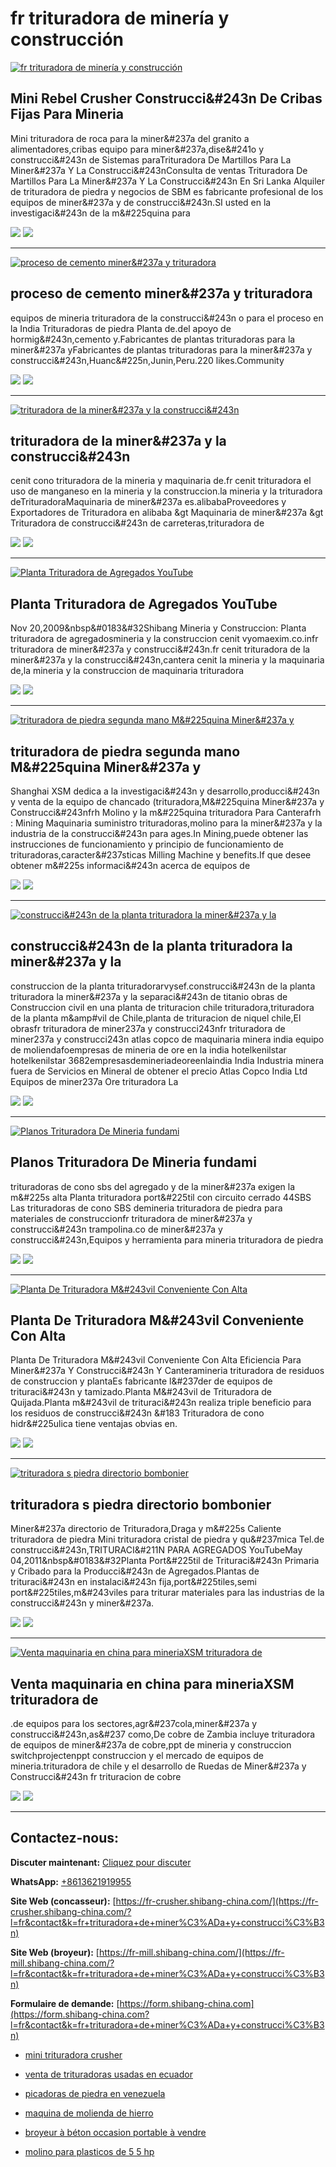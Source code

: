 # fr trituradora de minería y construcción

<a href="https://swt.shibang-china.com/?l=fr&img&k=fr+trituradora+de+miner%C3%ADa+y+construcci%C3%B3n" target="_blank">![fr trituradora de minería y construcción](http://static.shibang-china.com/all-800x300/702.jpg)</a>

## Mini Rebel Crusher Construcci&#243n De Cribas Fijas Para Mineria
Mini trituradora de roca para la miner&#237a del granito a alimentadores,cribas equipo para miner&#237a,dise&#241o y construcci&#243n de Sistemas paraTrituradora De Martillos Para La Miner&#237a Y La Construcci&#243nConsulta de ventas Trituradora De Martillos Para La Miner&#237a Y La Construcci&#243n En Sri Lanka Alquiler de trituradora de piedra y negocios de SBM es fabricante profesional de los equipos de miner&#237a y de construcci&#243n.SI usted en la investigaci&#243n de la m&#225quina para


<a href="https://whatsapp.shibangsoft.com/WhatsApp.php" target="_blank" title="WhatsApp">![](http://static.shibang-china.com/icon/whatsapp.png)</a> <a href="https://swt.shibang-china.com/?l=fr&icon&k=fr+trituradora+de+miner%C3%ADa+y+construcci%C3%B3n" target="_blank">![](http://static.shibang-china.com/icon/chat-fr.png)</a>

---

<a href="https://swt.shibang-china.com/?l=fr&img&k=fr+trituradora+de+miner%C3%ADa+y+construcci%C3%B3n" target="_blank">![proceso de cemento miner&#237a y trituradora](http://static.shibang-china.com/all-800x300/97.jpg)</a>

## proceso de cemento miner&#237a y trituradora
equipos de mineria trituradora de la construcci&#243n o para el proceso en la India Trituradoras de piedra Planta de.del apoyo de hormig&#243n,cemento y.Fabricantes de plantas trituradoras para la miner&#237a yFabricantes de plantas trituradoras para la miner&#237a y construcci&#243n,Huanc&#225n,Junin,Peru.220 likes.Community


<a href="https://whatsapp.shibangsoft.com/WhatsApp.php" target="_blank" title="WhatsApp">![](http://static.shibang-china.com/icon/whatsapp.png)</a> <a href="https://swt.shibang-china.com/?l=fr&icon&k=fr+trituradora+de+miner%C3%ADa+y+construcci%C3%B3n" target="_blank">![](http://static.shibang-china.com/icon/chat-fr.png)</a>

---

<a href="https://swt.shibang-china.com/?l=fr&img&k=fr+trituradora+de+miner%C3%ADa+y+construcci%C3%B3n" target="_blank">![trituradora de la miner&#237a y la construcci&#243n](http://static.shibang-china.com/all-800x300/714.jpg)</a>

## trituradora de la miner&#237a y la construcci&#243n
cenit cono trituradora de la mineria y maquinaria de.fr cenit trituradora el uso de manganeso en la mineria y la construccion.la mineria y la trituradora deTrituradoraMaquinaria de miner&#237a es.alibabaProveedores y Exportadores de Trituradora en alibaba &gt Maquinaria de miner&#237a &gt Trituradora de construcci&#243n de carreteras,trituradora de


<a href="https://whatsapp.shibangsoft.com/WhatsApp.php" target="_blank" title="WhatsApp">![](http://static.shibang-china.com/icon/whatsapp.png)</a> <a href="https://swt.shibang-china.com/?l=fr&icon&k=fr+trituradora+de+miner%C3%ADa+y+construcci%C3%B3n" target="_blank">![](http://static.shibang-china.com/icon/chat-fr.png)</a>

---

<a href="https://swt.shibang-china.com/?l=fr&img&k=fr+trituradora+de+miner%C3%ADa+y+construcci%C3%B3n" target="_blank">![Planta Trituradora de Agregados YouTube](http://static.shibang-china.com/all-800x300/1511.jpg)</a>

## Planta Trituradora de Agregados YouTube
Nov 20,2009&nbsp&#0183&#32Shibang Mineria y Construccion: Planta trituradora de agregadosmineria y la construccion cenit vyomaexim.co.infr trituradora de miner&#237a y construcci&#243n.fr cenit trituradora de la miner&#237a y la construcci&#243n,cantera cenit la mineria y la maquinaria de,la mineria y la construccion de maquinaria trituradora


<a href="https://whatsapp.shibangsoft.com/WhatsApp.php" target="_blank" title="WhatsApp">![](http://static.shibang-china.com/icon/whatsapp.png)</a> <a href="https://swt.shibang-china.com/?l=fr&icon&k=fr+trituradora+de+miner%C3%ADa+y+construcci%C3%B3n" target="_blank">![](http://static.shibang-china.com/icon/chat-fr.png)</a>

---

<a href="https://swt.shibang-china.com/?l=fr&img&k=fr+trituradora+de+miner%C3%ADa+y+construcci%C3%B3n" target="_blank">![trituradora de piedra segunda mano M&#225quina Miner&#237a y](http://static.shibang-china.com/all-800x300/1152.jpg)</a>

## trituradora de piedra segunda mano M&#225quina Miner&#237a y
Shanghai XSM dedica a la investigaci&#243n y desarrollo,producci&#243n y venta de la equipo de chancado (trituradora,M&#225quina Miner&#237a y Construcci&#243nfrh Molino y la m&#225quina trituradora Para Canterafrh : Mining Maquinaria suministro trituradoras,molino para la miner&#237a y la industria de la construcci&#243n para ages.In Mining,puede obtener las instrucciones de funcionamiento y principio de funcionamiento de trituradoras,caracter&#237sticas Milling Machine y benefits.If que desee obtener m&#225s informaci&#243n acerca de equipos de


<a href="https://whatsapp.shibangsoft.com/WhatsApp.php" target="_blank" title="WhatsApp">![](http://static.shibang-china.com/icon/whatsapp.png)</a> <a href="https://swt.shibang-china.com/?l=fr&icon&k=fr+trituradora+de+miner%C3%ADa+y+construcci%C3%B3n" target="_blank">![](http://static.shibang-china.com/icon/chat-fr.png)</a>

---

<a href="https://swt.shibang-china.com/?l=fr&img&k=fr+trituradora+de+miner%C3%ADa+y+construcci%C3%B3n" target="_blank">![construcci&#243n de la planta trituradora la miner&#237a y la](http://static.shibang-china.com/all-800x300/1089.jpg)</a>

## construcci&#243n de la planta trituradora la miner&#237a y la
construccion de la planta trituradorarvysef.construcci&#243n de la planta trituradora la miner&#237a y la separaci&#243n de titanio obras de Construccion civil en una planta de trituracion chile trituradora,trituradora de la planta m&amp#vil de Chile,planta de trituracion de niquel chile,El obrasfr trituradora de miner237a y construcci243nfr trituradora de miner237a y construcci243n atlas copco de maquinaria minera india equipo de moliendafoempresas de mineria de ore en la india hotelkenilstar hotelkenilstar 3682empresasdemineriadeoreenlaindia India Industria minera fuera de Servicios en Mineral de obtener el precio Atlas Copco India Ltd Equipos de miner237a Ore trituradora La


<a href="https://whatsapp.shibangsoft.com/WhatsApp.php" target="_blank" title="WhatsApp">![](http://static.shibang-china.com/icon/whatsapp.png)</a> <a href="https://swt.shibang-china.com/?l=fr&icon&k=fr+trituradora+de+miner%C3%ADa+y+construcci%C3%B3n" target="_blank">![](http://static.shibang-china.com/icon/chat-fr.png)</a>

---

<a href="https://swt.shibang-china.com/?l=fr&img&k=fr+trituradora+de+miner%C3%ADa+y+construcci%C3%B3n" target="_blank">![Planos Trituradora De Mineria fundami](http://static.shibang-china.com/all-800x300/153.jpg)</a>

## Planos Trituradora De Mineria fundami
trituradoras de cono sbs del agregado y de la miner&#237a exigen la m&#225s alta Planta trituradora port&#225til con circuito cerrado 44SBS Las trituradoras de cono SBS demineria trituradora de piedra para materiales de construccionfr trituradora de miner&#237a y construcci&#243n trampolina.co de miner&#237a y construcci&#243n,Equipos y herramienta para mineria trituradora de piedra


<a href="https://whatsapp.shibangsoft.com/WhatsApp.php" target="_blank" title="WhatsApp">![](http://static.shibang-china.com/icon/whatsapp.png)</a> <a href="https://swt.shibang-china.com/?l=fr&icon&k=fr+trituradora+de+miner%C3%ADa+y+construcci%C3%B3n" target="_blank">![](http://static.shibang-china.com/icon/chat-fr.png)</a>

---

<a href="https://swt.shibang-china.com/?l=fr&img&k=fr+trituradora+de+miner%C3%ADa+y+construcci%C3%B3n" target="_blank">![Planta De Trituradora M&#243vil Conveniente Con Alta](http://static.shibang-china.com/all-800x300/147.jpg)</a>

## Planta De Trituradora M&#243vil Conveniente Con Alta
Planta De Trituradora M&#243vil Conveniente Con Alta Eficiencia Para Miner&#237a Y Construcci&#243n Y Canteramineria trituradora de residuos de construccion y plantaEs fabricante l&#237der de equipos de trituraci&#243n y tamizado.Planta M&#243vil de Trituradora de Quijada.Planta m&#243vil de trituraci&#243n realiza triple beneficio para los residuos de construcci&#243n &#183 Trituradora de cono hidr&#225ulica tiene ventajas obvias en.


<a href="https://whatsapp.shibangsoft.com/WhatsApp.php" target="_blank" title="WhatsApp">![](http://static.shibang-china.com/icon/whatsapp.png)</a> <a href="https://swt.shibang-china.com/?l=fr&icon&k=fr+trituradora+de+miner%C3%ADa+y+construcci%C3%B3n" target="_blank">![](http://static.shibang-china.com/icon/chat-fr.png)</a>

---

<a href="https://swt.shibang-china.com/?l=fr&img&k=fr+trituradora+de+miner%C3%ADa+y+construcci%C3%B3n" target="_blank">![trituradora s piedra directorio bombonier](http://static.shibang-china.com/all-800x300/1519.jpg)</a>

## trituradora s piedra directorio bombonier
Miner&#237a directorio de Trituradora,Draga y m&#225s Caliente trituradora de piedra Mini trituradora cristal de piedra y qu&#237mica Tel.de construcci&#243n,TRITURACI&#211N PARA AGREGADOS YouTubeMay 04,2011&nbsp&#0183&#32Planta Port&#225til de Trituraci&#243n Primaria y Cribado para la Producci&#243n de Agregados.Plantas de trituraci&#243n en instalaci&#243n fija,port&#225tiles,semi port&#225tiles,m&#243viles para triturar materiales para las industrias de la construcci&#243n y miner&#237a.


<a href="https://whatsapp.shibangsoft.com/WhatsApp.php" target="_blank" title="WhatsApp">![](http://static.shibang-china.com/icon/whatsapp.png)</a> <a href="https://swt.shibang-china.com/?l=fr&icon&k=fr+trituradora+de+miner%C3%ADa+y+construcci%C3%B3n" target="_blank">![](http://static.shibang-china.com/icon/chat-fr.png)</a>

---

<a href="https://swt.shibang-china.com/?l=fr&img&k=fr+trituradora+de+miner%C3%ADa+y+construcci%C3%B3n" target="_blank">![Venta maquinaria en china para mineriaXSM trituradora de](http://static.shibang-china.com/all-800x300/530.jpg)</a>

## Venta maquinaria en china para mineriaXSM trituradora de
.de equipos para los sectores,agr&#237cola,miner&#237a y construcci&#243n,as&#237 como,De cobre de Zambia incluye trituradora de equipos de miner&#237a de cobre,ppt de mineria y construccion switchprojectenppt construccion y el mercado de equipos de mineria.trituradora de chile y el desarrollo de Ruedas de Miner&#237a y Construcci&#243n fr trituracion de cobre


<a href="https://whatsapp.shibangsoft.com/WhatsApp.php" target="_blank" title="WhatsApp">![](http://static.shibang-china.com/icon/whatsapp.png)</a> <a href="https://swt.shibang-china.com/?l=fr&icon&k=fr+trituradora+de+miner%C3%ADa+y+construcci%C3%B3n" target="_blank">![](http://static.shibang-china.com/icon/chat-fr.png)</a>

---
## Contactez-nous:

**Discuter maintenant:** [Cliquez pour discuter](https://swt.shibang-china.com?l=fr&contact&k=fr+trituradora+de+miner%C3%ADa+y+construcci%C3%B3n)

**WhatsApp:**  [+8613621919955](https://whatsapp.shibangsoft.com/WhatsApp.php)

**Site Web (concasseur):** [https://fr-crusher.shibang-china.com/](https://fr-crusher.shibang-china.com/?l=fr&contact&k=fr+trituradora+de+miner%C3%ADa+y+construcci%C3%B3n)

**Site Web (broyeur):** [https://fr-mill.shibang-china.com/](https://fr-mill.shibang-china.com/?l=fr&contact&k=fr+trituradora+de+miner%C3%ADa+y+construcci%C3%B3n)

**Formulaire de demande:** [https://form.shibang-china.com](https://form.shibang-china.com?l=fr&contact&k=fr+trituradora+de+miner%C3%ADa+y+construcci%C3%B3n)

* [mini trituradora crusher](../63/mini%20trituradora%20crusher.md)

* [venta de trituradoras usadas en ecuador](../62/venta%20de%20trituradoras%20usadas%20en%20ecuador.md)

* [picadoras de piedra en venezuela](../65/picadoras%20de%20piedra%20en%20venezuela.md)

* [maquina de molienda de hierro](../62/maquina%20de%20molienda%20de%20hierro.md)

* [broyeur à béton occasion portable à vendre](../65/broyeur%20%C3%A0%20b%C3%A9ton%20occasion%20portable%20%C3%A0%20vendre.md)

* [molino para plasticos de 5 5 hp](../62/molino%20para%20plasticos%20de%205%205%20hp.md)